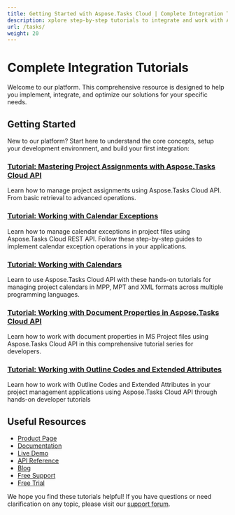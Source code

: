 ```yaml
---
title: Getting Started with Aspose.Tasks Cloud | Complete Integration Tutorials
description: xplore step-by-step tutorials to integrate and work with Aspose.Tasks Cloud API. Learn how to manage assignments, calendars, document properties, and more.
url: /tasks/
weight: 20
---
```


# Complete Integration Tutorials

Welcome to our platform. This comprehensive resource is designed to help you implement, integrate, and optimize our solutions for your specific needs.

## Getting Started

New to our platform? Start here to understand the core concepts, setup your development environment, and build your first integration:

### [Tutorial: Mastering Project Assignments with Aspose.Tasks Cloud API](/tasks/working-with-assignments/)

Learn how to manage project assignments using Aspose.Tasks Cloud API. From basic retrieval to advanced operations.

### [Tutorial: Working with Calendar Exceptions](/tasks/working-with-calendar-exceptions/)

Learn how to manage calendar exceptions in project files using Aspose.Tasks Cloud REST API. Follow these step-by-step guides to implement calendar exception operations in your applications.

### [Tutorial: Working with Calendars](/tasks/working-with-calendars/)
Learn to use Aspose.Tasks Cloud API with these hands-on tutorials for managing project calendars in MPP, MPT and XML formats across multiple programming languages.

### [Tutorial: Working with Document Properties in Aspose.Tasks Cloud API](/tasks/working-with-document-properties/)

Learn how to work with document properties in MS Project files using Aspose.Tasks Cloud API in this comprehensive tutorial series for developers.

### [Tutorial: Working with Outline Codes and Extended Attributes](/tasks/working-with-outline-codes-and-extended-attributes/)

Learn how to work with Outline Codes and Extended Attributes in your project management applications using Aspose.Tasks Cloud API through hands-on developer tutorials

## Useful Resources

- [Product Page](https://products.aspose.cloud/tasks/)
- [Documentation](https://docs.aspose.cloud/tasks/)
- [Live Demo](https://products.aspose.app/tasks/family)
- [API Reference](https://reference.aspose.cloud/tasks/)
- [Blog](https://blog.aspose.cloud/category/tasks/)
- [Free Support](https://forum.aspose.cloud/c/tasks/16/)
- [Free Trial](https://dashboard.aspose.cloud/#/apps)

We hope you find these tutorials helpful! If you have questions or need clarification on any topic, please visit our [support forum](https://forum.aspose.cloud/c/tasks/16/).